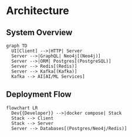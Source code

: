 # Architecture

## System Overview

```mermaid
graph TD
  UI[Client] -->|HTTP| Server
  Server -->|GraphQL| Neo4j[(Neo4j)]
  Server -->|ORM| Postgres[(PostgreSQL)]
  Server --> Redis[(Redis)]
  Server --> Kafka[(Kafka)]
  Kafka --> AI[AI/ML Services]
```

## Deployment Flow

```mermaid
flowchart LR
  Dev{{Developer}} -->|docker compose| Stack
  Stack --> Client
  Stack --> Server
  Server --> Databases[(Postgres/Neo4j/Redis)]
```

